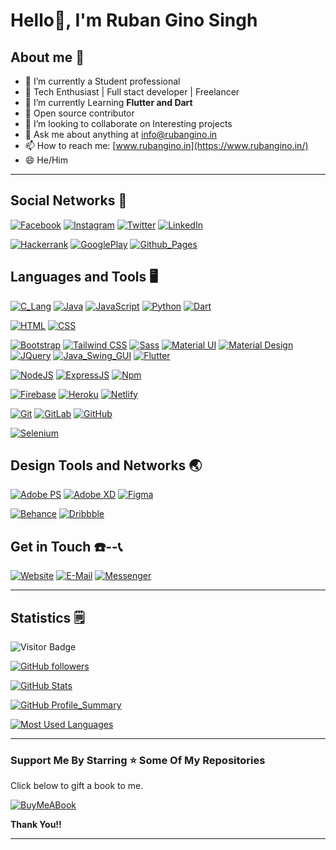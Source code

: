<!--
**Ruban2205/Ruban2205** is a ✨ _special_ ✨ repository because its `README.md` (this file) appears on your GitHub profile.

Here are some ideas to get you started:
-->

<!-- # Hello <img src="https://media.giphy.com/media/hvRJCLFzcasrR4ia7z/giphy.gif" width="10px">, I'm Ruban Gino Singh -->

# Hello👋, I'm Ruban Gino Singh

## About me 👀

- 🔭 I’m currently a Student professional
- 🎯 Tech Enthusiast | Full stact developer | Freelancer
- 🌱 I’m currently Learning **Flutter and Dart**
- 💖 Open source contributor
- 👯 I’m looking to collaborate on Interesting projects
- 💬 Ask me about anything at [info@rubangino.in](https://mailto:info@rubangino.in/)
- 📫 How to reach me: [www.rubangino.in](https://www.rubangino.in/)
- 😄 He/Him
<!-- - 🤔 I’m looking for help with ... -->
<!-- - ⚡ Fun fact: ... -->

<hr/>

## Social Networks 🤵

[![Facebook](https://img.shields.io/badge/Facebook-%231877F2.svg?style=for-the-badge&logo=Facebook&logoColor=white)](https://www.facebook.com/ruban.gino.22)
[![Instagram](https://img.shields.io/badge/Instagram-%23E4405F.svg?style=for-the-badge&logo=Instagram&logoColor=white)](https://www.instagram.com/ruban_gino_/)
[![Twitter](https://img.shields.io/badge/Twitter-1DA1F2?style=for-the-badge&logo=twitter&logoColor=white)](https://twitter.com/Rubangino)
[![LinkedIn](https://img.shields.io/badge/LinkedIn-0077B5?style=for-the-badge&logo=linkedin&logoColor=white)](https://www.linkedin.com/in/ruban-gino-singh/)

[![Hackerrank](https://img.shields.io/badge/-Hackerrank-2EC866?style=for-the-badge&logo=HackerRank&logoColor=white)](https://www.hackerrank.com/rubangino)
[![GooglePlay](https://img.shields.io/badge/Google_Play-414141?style=for-the-badge&logo=google-play&logoColor=white)](https://play.google.com/store/apps/dev?id=7866219812027306360)
[![Github_Pages](https://img.shields.io/badge/GitHub%20Pages-222222?style=for-the-badge&logo=GitHub%20Pages&logoColor=white)](https://github.rubangino.in/)

## Languages and Tools 🖥️

<!-- Programming Languages -->
[![C_Lang](https://img.shields.io/badge/C-00599C?style=for-the-badge&logo=c&logoColor=white)](https://github.com/Ruban2205)
[![Java](https://img.shields.io/badge/Java-ED8B00?style=for-the-badge&logo=java&logoColor=white)](https://github.com/Ruban2205)
[![JavaScript](https://img.shields.io/badge/JavaScript-323330?style=for-the-badge&logo=javascript&logoColor=F7DF1E)](https://github.com/Ruban2205)
[![Python](https://img.shields.io/badge/Python-FFD43B?style=for-the-badge&logo=python&logoColor=blue)](https://github.com/Ruban2205)
[![Dart](https://img.shields.io/badge/Dart-0175C2?style=for-the-badge&logo=dart&logoColor=white)](https://github.com/Ruban2205)


<!-- Front End Development --> 
[![HTML](https://img.shields.io/badge/HTML-E34F26?style=for-the-badge&logo=html5&logoColor=white)](https://github.com/Ruban2205)
[![CSS](https://img.shields.io/badge/CSS-1572B6?style=for-the-badge&logo=css3&logoColor=white)](https://github.com/Ruban2205)

[![Bootstrap](https://img.shields.io/badge/Bootstrap-563D7C?style=for-the-badge&logo=bootstrap&logoColor=white)](https://github.com/Ruban2205)
[![Tailwind CSS](https://img.shields.io/badge/Tailwind_CSS-38B2AC?style=for-the-badge&logo=tailwind-css&logoColor=white)](https://github.com/Ruban2205)
[![Sass](https://img.shields.io/badge/Sass-CC6699?style=for-the-badge&logo=sass&logoColor=white)](https://github.com/Ruban2205)
[![Material UI](https://img.shields.io/badge/Material%20UI-007FFF?style=for-the-badge&logo=mui&logoColor=white)](https://github.com/Ruban2205)
[![Material Design](https://img.shields.io/badge/material%20design-757575?style=for-the-badge&logo=material%20design&logoColor=white)](https://github.com/Ruban2205)
[![JQuery](https://img.shields.io/badge/jQuery-0769AD?style=for-the-badge&logo=jquery&logoColor=white)](https://github.com/Ruban2205)
[![Java_Swing_GUI](https://img.shields.io/badge/Java-Swing%20GUI-ED8B00?style=for-the-badge&logo=java&logoColor=white)](https://github.com/Ruban2205)
[![Flutter](https://img.shields.io/badge/Flutter-02569B?style=for-the-badge&logo=flutter&logoColor=white)](https://github.com/Ruban2205)



<!-- Backend Development --> 
[![NodeJS](https://img.shields.io/badge/Node.js-339933?style=for-the-badge&logo=nodedotjs&logoColor=white)](https://github.com/Ruban2205)
[![ExpressJS](https://img.shields.io/badge/Express.js-000000?style=for-the-badge&logo=express&logoColor=white)](https://github.com/Ruban2205)
[![Npm](https://img.shields.io/badge/npm-CB3837?style=for-the-badge&logo=npm&logoColor=white)](https://github.com/Ruban2205)


<!-- Database --> 
[![Firebase](https://img.shields.io/badge/firebase-ffca28?style=for-the-badge&logo=firebase&logoColor=black)](https://github.com/Ruban2205)
[![Heroku](https://img.shields.io/badge/Heroku-430098?style=for-the-badge&logo=heroku&logoColor=white)](https://github.com/Ruban2205)
[![Netlify](https://img.shields.io/badge/Netlify-00C7B7?style=for-the-badge&logo=netlify&logoColor=white)](https://github.com/Ruban2205)

<!-- VCS --> 
[![Git](https://img.shields.io/badge/GIT-E44C30?style=for-the-badge&logo=git&logoColor=white)](https://github.com/Ruban2205)
[![GitLab](	https://img.shields.io/badge/GitLab-330F63?style=for-the-badge&logo=gitlab&logoColor=white)](https://gitlab.com/Ruban2205)
[![GitHub](https://img.shields.io/badge/GitHub-100000?style=for-the-badge&logo=github&logoColor=white)](https://github.com/Ruban2205)


<!-- Others --> 
[![Selenium](https://img.shields.io/badge/Selenium-43B02A?style=for-the-badge&logo=Selenium&logoColor=white)](https://github.com/Ruban2205)



## Design Tools and Networks 🌏

[![Adobe PS](https://img.shields.io/badge/Adobe%20Photoshop-31A8FF?style=for-the-badge&logo=Adobe%20Photoshop&logoColor=black)](https://github.com/Ruban2205)
[![Adobe XD](https://img.shields.io/badge/Adobe%20XD-470137?style=for-the-badge&logo=Adobe%20XD&logoColor=#FF61F6)](https://github.com/Ruban2205)
[![Figma](https://img.shields.io/badge/Figma-F24E1E?style=for-the-badge&logo=figma&logoColor=white)](https://github.com/Ruban2205)

[![Behance](https://img.shields.io/badge/Behance-0054F7?style=for-the-badge&logo=behance&logoColor=white)](https://www.behance.net/rubangino)
[![Dribbble](https://img.shields.io/badge/Dribbble-EA4C89?style=for-the-badge&logo=dribbble&logoColor=white)](https://dribbble.com/rubangino)


## Get in Touch ☎️--📞

[![Website](https://img.shields.io/badge/website-000000?style=for-the-badge&logo=About.me&logoColor=white)](https://rubangino.in/)
[![E-Mail](https://img.shields.io/badge/Gmail-D14836?style=for-the-badge&logo=gmail&logoColor=white)](mailto:info@rubangino.in)
[![Messenger](https://img.shields.io/badge/Messenger-00B2FF?style=for-the-badge&logo=messenger&logoColor=white)](https://m.me/ruban.gino.22)

<hr/>

## Statistics 🗒️

![Visitor Badge](https://api.visitorbadge.io/api/VisitorHit?user=Ruban2205&repo=github-visitors-badge&countColor=%237B1E7A)

[![GitHub followers](https://img.shields.io/github/followers/Ruban2205.svg?style=social&label=Follow&maxAge=2592000)](https://github.com/Ruban2205?tab=followers)

[![GitHub Stats](https://github-readme-stats.vercel.app/api?username=Ruban2205&show_icons=true)](https://github.com/Ruban2205)

[![GitHub Profile_Summary](https://github-profile-summary-cards.vercel.app/api/cards/profile-details?username=Ruban2205&theme=vue)](https://github.com/Ruban2205)

<!-- [![Most Used Languages](https://github-readme-stats.vercel.app/api/top-langs/?username=Ruban2205)](https://github.com/Ruban2205) -->
[![Most Used Languages](https://github-readme-stats.vercel.app/api/top-langs/?username=Ruban2205&layout=compact)](https://github.com/Ruban2205/github-readme-stats)

<hr/>

### Support Me By Starring ⭐ Some Of My Repositories

Click below to gift a book to me.

[![BuyMeABook](https://img.shields.io/badge/Buy%20Me%20a%20Book-ffdd00?style=for-the-badge&logo=buy-me-a-book&logoColor=black)
](https://bit.ly/3M5jxLd)

**Thank You!!**

<hr/>
